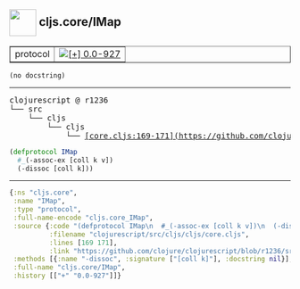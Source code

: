 ## <img width="48px" valign="middle" src="http://i.imgur.com/Hi20huC.png"> cljs.core/IMap

 <table border="1">
<tr>
<td>protocol</td>
<td><a href="https://github.com/cljsinfo/api-refs/tree/0.0-927"><img valign="middle" alt="[+] 0.0-927" src="https://img.shields.io/badge/+-0.0--927-lightgrey.svg"></a> </td>
</tr>
</table>

 <samp>
</samp>

```
(no docstring)
```

---

 <pre>
clojurescript @ r1236
└── src
    └── cljs
        └── cljs
            └── <ins>[core.cljs:169-171](https://github.com/clojure/clojurescript/blob/r1236/src/cljs/cljs/core.cljs#L169-L171)</ins>
</pre>

```clj
(defprotocol IMap
  #_(-assoc-ex [coll k v])
  (-dissoc [coll k]))
```


---

```clj
{:ns "cljs.core",
 :name "IMap",
 :type "protocol",
 :full-name-encode "cljs.core_IMap",
 :source {:code "(defprotocol IMap\n  #_(-assoc-ex [coll k v])\n  (-dissoc [coll k]))",
          :filename "clojurescript/src/cljs/cljs/core.cljs",
          :lines [169 171],
          :link "https://github.com/clojure/clojurescript/blob/r1236/src/cljs/cljs/core.cljs#L169-L171"},
 :methods [{:name "-dissoc", :signature ["[coll k]"], :docstring nil}],
 :full-name "cljs.core/IMap",
 :history [["+" "0.0-927"]]}

```
